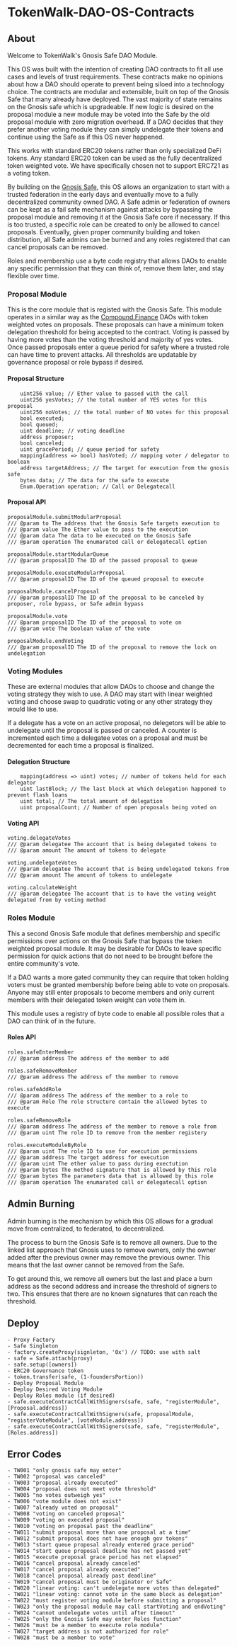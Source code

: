 # TokenWalk-DAO-OS-Contracts

## About

Welcome to TokenWalk's Gnosis Safe DAO Module.

This OS was built with the intention of creating DAO contracts to fit all use cases and levels of trust requirements. These contracts make no opinions about how a DAO should operate to prevent being siloed into a technology choice. The contracts are modular and extensible, built on top of the Gnosis Safe that many already have deployed. The vast majority of state remains on the Gnosis safe which is upgradeable. If new logic is desired on the proposal module a new module may be voted into the Safe by the old proposal module with zero migration overhead. If a DAO decides that they prefer another voting module they can simply undelegate their tokens and continue using the Safe as if this OS never happened.

This works with standard ERC20 tokens rather than only specialized DeFi tokens. Any standard ERC20 token can be used as the fully decentralized token weighted vote. We have specifically chosen not to support ERC721 as a voting token. 

By building on the [Gnosis Safe](https://github.com/gnosis/safe-contracts), this OS allows an organization to start with a trusted federation in the early days and eventually move to a fully decentralized community owned DAO. A Safe admin or federation of owners can be kept as a fail safe mechanism against attacks by bypassing the proposal module and removing it at the Gnosis Safe core if necessary. If this is too trusted, a specific role can be created to only be allowed to cancel proposals. Eventually, given proper community building and token distribution, all Safe admins can be burned and any roles registered that can cancel proposals can be removed.

Roles and membership use a byte code registry that allows DAOs to enable any specific permission that they can think of, remove them later, and stay flexible over time.

### Proposal Module

This is the core module that is registed with the Gnosis Safe. This module operates in a similar way as the [Compound.Finance](https://github.com/compound-finance/compound-protocol/tree/master/contracts/Governance) DAOs with token weighted votes on proposals. These proposals can have a minimum token delegation threshold for being accepted to the contract. Voting is passed by having more votes than the voting threshold and majority of yes votes. Once passed proposals enter a queue period for safety where a trusted role can have time to prevent attacks. All thresholds are updatable by governance proposal or role bypass if desired.

#### Proposal Structure
```
    uint256 value; // Ether value to passed with the call
    uint256 yesVotes; // the total number of YES votes for this proposal
    uint256 noVotes; // the total number of NO votes for this proposal        
    bool executed;
    bool queued;
    uint deadline; // voting deadline
    address proposer;
    bool canceled;
    uint gracePeriod; // queue period for safety
    mapping(address => bool) hasVoted; // mapping voter / delegator to boolean 
    address targetAddress; // The target for execution from the gnosis safe
    bytes data; // The data for the safe to execute
    Enum.Operation operation; // Call or Delegatecall
```

#### Proposal API
```
proposalModule.submitModularProposal
/// @param to The address that the Gnosis Safe targets execution to
/// @param value The Ether value to pass to the execution
/// @param data The data to be executed on the Gnosis Safe
/// @param operation The enumarated call or delegatecall option

proposalModule.startModularQueue
/// @param proposalID The ID of the passed proposal to queue

proposalModule.executeModularProposal
/// @param proposalID The ID of the queued proposal to execute

proposalModule.cancelProposal
/// @param proposalID The ID of the proposal to be canceled by proposer, role bypass, or Safe admin bypass

proposalModule.vote
/// @param proposalID The ID of the proposal to vote on
/// @param vote The boolean value of the vote

proposalModule.endVoting
/// @param proposalID The ID of the proposal to remove the lock on undelegation 
```

### Voting Modules

These are external modules that allow DAOs to choose and change the voting strategy they wish to use. A DAO may start with linear weighted voting and choose swap to quadratic voting or any other strategy they would like to use.

If a delegate has a vote on an active proposal, no delegetors will be able to undelegate until the proposal is passed or canceled. A counter is incremented each time a delegatee votes on a proposal and must be decremented for each time a proposal is finalized.

#### Delegation Structure
```
    mapping(address => uint) votes; // number of tokens held for each delegator
    uint lastBlock; // The last block at which delegation happened to prevent flash loans
    uint total; // The total amount of delegation
    uint proposalCount; // Number of open proposals being voted on
```

#### Voting API
```
voting.delegateVotes
/// @param delegatee The account that is being delegated tokens to
/// @param amount The amount of tokens to delegate

voting.undelegateVotes
/// @param delegatee The account that is being undelegated tokens from
/// @param amount The amount of tokens to undelegate

voting.calculateWeight
/// @param delegatee The account that is to have the voting weight delegated from by voting method
```

### Roles Module

This a second Gnosis Safe module that defines membership and specific permissions over actions on the Gnosis Safe that bypass the token weighted proposal module. It may be desirable for DAOs to leave specific permission for quick actions that do not need to be brought before the entire community's vote.

If a DAO wants a more gated community they can require that token holding voters must be granted membership before being able to vote on proposals. Anyone may still enter proposals to become members and only current members with their delegated token weight can vote them in.

This module uses a registry of byte code to enable all possible roles that a DAO can think of in the future.

#### Roles API
```
roles.safeEnterMember
/// @param address The address of the member to add

roles.safeRemoveMember
/// @param address The address of the member to remove

roles.safeAddRole
/// @param address The address of the member to a role to
/// @param Role The role structure contain the allowed bytes to execute

roles.safeRemoveRole
/// @param address The address of the member to remove a role from
/// @param uint The role ID to remove from the member registery

roles.executeModuleByRole
/// @param uint The role ID to use for execution permissions
/// @param address The target address for execution
/// @param uint The ether value to pass during exectution
/// @param bytes The method signature that is allowed by this role
/// @param bytes The parameters data that is allowed by this role
/// @param operation The enumarated call or delegatecall option
```

## Admin Burning

Admin burning is the mechanism by which this OS allows for a gradual move from centralized, to federated, to decentralized.

The process to burn the Gnosis Safe is to remove all owners. Due to the linked list approach that Gnosis uses to remove owners, only the owner added after the previous owner may remove the previous owner. This means that the last owner cannot be removed from the Safe.

To get around this, we remove all owners but the last and place a burn address as the second address and increase the threshold of signers to two. This ensures that there are no known signatures that can reach the threshold.

## Deploy 

```
- Proxy Factory
- Safe Singleton
- factory.createProxy(signleton, '0x') // TODO: use with salt
- safe = Safe.attach(proxy)
- safe.setup([owners])
- ERC20 Governance token
- token.transfer(safe, (1-foundersPortion))
- Deploy Proposal Module
- Deploy Desired Voting Module
- Deploy Roles module (if desired)
- safe.executeContractCallWithSigners(safe, safe, "registerModule", [Proposal.address])
- safe.executeContractCallWithSigners(safe, proposalModule, "registerVoteModule", [voteModule.address])
- safe.executeContractCallWithSigners(safe, safe, "registerModule", [Roles.address])
``` 

## Error Codes
```
- TW001 "only gnosis safe may enter"
- TW002 "proposal was canceled"
- TW003 "proposal already executed"
- TW004 "proposal does not meet vote threshold"
- TW005 "no votes outweigh yes"
- TW006 "vote module does not exist"
- TW007 "already voted on proposal"
- TW008 "voting on canceled proposal"
- TW009 "voting on executed proposal"
- TW010 "voting on proposal past the deadline"
- TW011 "submit proposal more than one proposal at a time"
- TW012 "submit proposal does not have enough gov tokens"
- TW013 "start queue proposal already entered grace period"
- TW014 "start queue proposal deadline has not passed yet"
- TW015 "execute proposal grace period has not elapsed"
- TW016 "cancel proposal already canceled"
- TW017 "cancel proposal already executed"
- TW018 "cancel proposal already past deadline"
- TW019 "cancel proposal must be originator or Safe"
- TW020 "linear voting: can't undelegate more votes than delegated"
- TW021 "linear voting: cannot vote in the same block as delegation"
- TW022 "must register voting module before submitting a proposal"
- TW023 "only the proposal module may call startVoting and endVoting"
- TW024 "cannot undelegate votes until after timeout"
- TW025 "only the Gnosis Safe may enter Roles function"
- TW026 "must be a member to execute role module"
- TW027 "target address is not authorized for role"
- TW028 "must be a member to vote"
```
